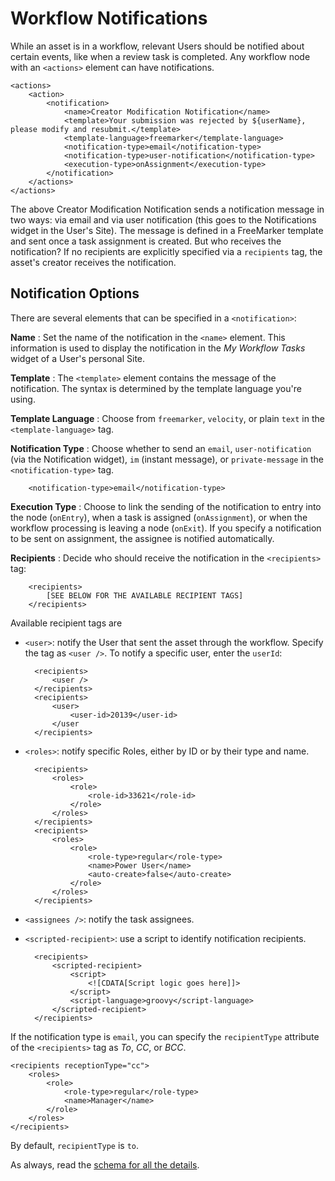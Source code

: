 # Workflow Notifications

While an asset is in a workflow, relevant Users should be notified about certain
events, like when a review task is completed. Any workflow node with an
`<actions>` element can have notifications.

    <actions>
        <action>
            <notification>
                <name>Creator Modification Notification</name>
                <template>Your submission was rejected by ${userName}, please modify and resubmit.</template>
                <template-language>freemarker</template-language>
                <notification-type>email</notification-type>
                <notification-type>user-notification</notification-type>
                <execution-type>onAssignment</execution-type>
            </notification>
        </actions>
    </actions>

The above Creator Modification Notification sends a notification message in two
ways: via email and via user notification (this goes to the Notifications widget
in the User's Site). The message is defined in a FreeMarker template and sent
once a task assignment is created. But who receives the notification? If no
recipients are explicitly specified via a `recipients` tag, the asset's creator
receives the notification.

## Notification Options

There are several elements that can be specified in a `<notification>`:

**Name**
: Set the name of the notification in the `<name>` element. This information is
used to display the notification in the _My Workflow Tasks_ widget of a User's
personal Site.

**Template**
: The `<template>` element contains the message of the notification. The syntax
is determined by the template language you're using. 

**Template Language**
: Choose from `freemarker`, `velocity`, or plain `text` in the
`<template-language>` tag. 

**Notification Type**
: Choose whether to send an `email`, `user-notification` (via the Notification
widget), `im` (instant message), or `private-message` in the
`<notification-type>` tag.

        <notification-type>email</notification-type>

**Execution Type**
: Choose to link the sending of the notification to entry into the node
(`onEntry`), when a task is assigned (`onAssignment`), or when the workflow
processing is leaving a node (`onExit`). If you specify a notification to be
sent on assignment, the assignee is notified automatically. 

**Recipients**
: Decide who should receive the notification in the `<recipients>` tag:

        <recipients>
            [SEE BELOW FOR THE AVAILABLE RECIPIENT TAGS]
        </recipients>

Available recipient tags are 

- `<user>`: notify the User that sent the asset through the workflow. 
  Specify the tag as `<user />`. To notify a specific user, enter the
  `userId`:

        <recipients>
            <user />
        </recipients>
        <recipients>
            <user>
                <user-id>20139</user-id>
            </user
        </recipients>

- `<roles>`: notify specific Roles, either by ID or by their type and name.

        <recipients>
            <roles>
                <role>
                    <role-id>33621</role-id>
                </role>
            </roles>
        </recipients>
        <recipients>
            <roles>
                <role>
                    <role-type>regular</role-type>
                    <name>Power User</name>
                    <auto-create>false</auto-create>
                </role>
            </roles>
        </recipients>

- `<assignees />`: notify the task assignees.

- `<scripted-recipient>`: use a script to identify notification recipients.

        <recipients>
            <scripted-recipient>
                <script>
                    <![CDATA[Script logic goes here]]>
                </script>
                <script-language>groovy</script-language>
            </scripted-recipient>
        </recipients>


If the notification type is `email`, you can specify the `recipientType`
attribute of the `<recipients>` tag as _To_, _CC_, or _BCC_.

    <recipients receptionType="cc">
        <roles>
            <role>
                <role-type>regular</role-type>
                <name>Manager</name>
            </role>
        </roles>
    </recipients>

By default, `recipientType` is `to`.

As always, read the 
[schema for all the details](https://www.liferay.com/dtd/liferay-workflow-definition_7_1_0.xsd).

